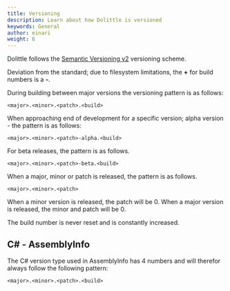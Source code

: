 ```yaml
---
title: Versioning
description: Learn about how Dolittle is versioned
keywords: General
author: einari
weight: 6
---
```

Dolittle follows the [Semantic Versioning v2](https://semver.org) versioning scheme.

Deviation from the standard; due to filesystem limitations, the **+** for build numbers is a **-**.

During building between major versions the versioning pattern is as follows:

`<major>.<minor>.<patch>.<build>`

When approaching end of development for a specific version; alpha version - the pattern is as follows:

`<major>.<minor>.<patch>-alpha.<build>`

For beta releases, the pattern is as follows.

`<major>.<minor>.<patch>-beta.<build>`

When a major, minor or patch is released, the pattern is as follows.

`<major>.<minor>.<patch>`

When a minor version is released, the patch will be 0.
When a major version is released, the minor and patch will be 0.

The build number is never reset and is constantly increased.

## C# - AssemblyInfo

The C# version type used in AssemblyInfo has 4 numbers and will therefor always
follow the following pattern:

`<major>.<minor>.<patch>.<build>`

